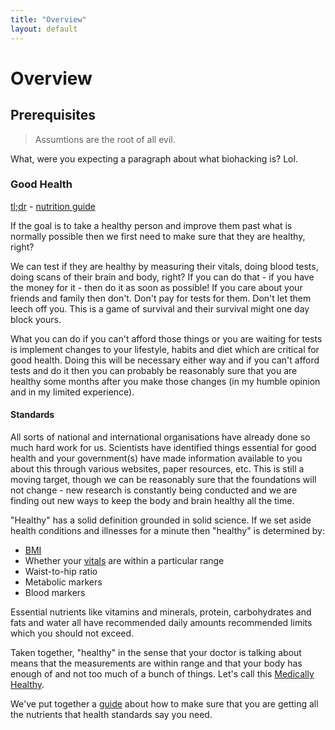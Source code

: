 ```yaml
---
title: "Overview"
layout: default
---
```

# Overview

## Prerequisites

> Assumtions are the root of all evil.

What, were you expecting a paragraph about what biohacking is? Lol.

### Good Health

[tl;dr](glossary.md#tl-dr) - [nutrition guide](../site/guides/nutrition.md)

If the goal is to take a healthy person and improve them past what is normally possible then we first need to make sure that they are healthy, right? 

We can test if they are healthy by measuring their vitals, doing blood tests, doing scans of their brain and body, right? If you can do that - if you have the money for it - then do it as soon as possible! If you care about your friends and family then don't. Don't pay for tests for them. Don't let them leech off you. This is a game of survival and their survival might one day block yours.

What you can do if you can't afford those things or you are waiting for tests is implement changes to your lifestyle, habits and diet which are critical for good health. Doing this will be necessary either way and if you can't afford tests and do it then you can probably be reasonably sure that you are healthy some months after you make those changes (in my humble opinion and in my limited experience).

#### Standards

All sorts of national and international organisations have already done so much hard work for us. Scientists have identified things essential for good health and your government(s) have made information available to you about this through various websites, paper resources, etc. This is still a moving target, though we can be reasonably sure that the foundations will not change - new research is constantly being conducted and we are finding out new ways to keep the body and brain healthy all the time.

"Healthy" has a solid definition grounded in solid science. If we set aside health conditions and illnesses for a minute then "healthy" is determined by:
- [BMI](gloassary.md#BMI)
- Whether your [vitals](glossary.md#vitals) are within a particular range
- Waist-to-hip ratio
- Metabolic markers 
- Blood markers

Essential nutrients like vitamins and minerals, protein, carbohydrates and fats and water all have recommended daily amounts recommended limits which you should not exceed.

Taken together, "healthy" in the sense that your doctor is talking about means that the measurements are within range and that your body has enough of and not too much of a bunch of things. Let's call this [Medically Healthy](glossary.md#medically-healthy).

We've put together a [guide](guides/nutrition.md) about how to make sure that you are getting all the nutrients that health standards say you need.